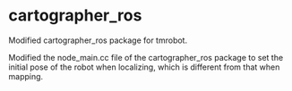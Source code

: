# cartographer_ros
Modified cartographer_ros package for tmrobot.

Modified the node_main.cc file of the cartographer_ros package to set the initial pose of the robot when localizing, which is different from that when mapping.
